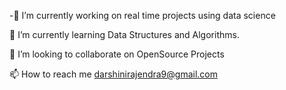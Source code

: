 -🔭 I’m currently working on real time projects using data science

🌱 I’m currently learning Data Structures and Algorithms.

👯 I’m looking to collaborate on OpenSource Projects

📫 How to reach me darshinirajendra9@gmail.com

